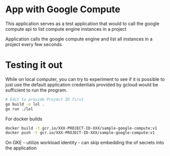 # App with Google Compute

This application serves as a test application that would to call the google compute api to list compute engine instances in a project

Application calls the google compute engine and list all instances in a project every few seconds

# Testing it out

While on local computer, you can try to experiment to see if it is possible to just use the default application credentials provided by gcloud would be sufficient to run the program.

```bash
# Edit to provide Project ID first
go build -o lol .
go run ./lol
```

For docker builds

```bash
docker build -t gcr.io/XXX-PROJECT-ID-XXX/sample-google-compute:v1
docker push -t gcr.io/XXX-PROJECT-ID-XXX/sample-google-compute:v1
```

On GKE - utilize workload identity - can skip embedding the of secrets into the application

